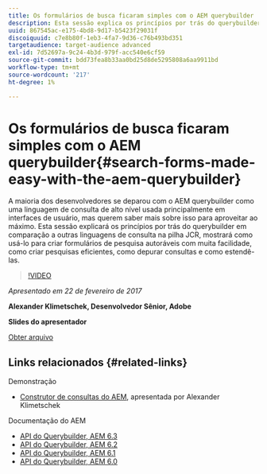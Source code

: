 ```yaml
---
title: Os formulários de busca ficaram simples com o AEM querybuilder
description: Esta sessão explica os princípios por trás do querybuilder em comparação a outras linguagens de consulta na pilha JCR. Ele mostra como usá-lo para criar formulários de pesquisa para criação fácil, como criar pesquisas eficientes, como depurar consultas e como estendê-las.
uuid: 867545ac-e175-4bd8-9d17-b5423f29031f
discoiquuid: c7e8b80f-1eb3-4fa7-9d36-c76b493bd351
targetaudience: target-audience advanced
exl-id: 7d52697a-9c24-4b3d-979f-acc540e6cf59
source-git-commit: bdd73fea8b33aa0bd25d8de5295808a6aa9911bd
workflow-type: tm+mt
source-wordcount: '217'
ht-degree: 1%

---
```


# Os formulários de busca ficaram simples com o AEM querybuilder{#search-forms-made-easy-with-the-aem-querybuilder}

A maioria dos desenvolvedores se deparou com o AEM querybuilder como uma linguagem de consulta de alto nível usada principalmente em interfaces de usuário, mas querem saber mais sobre isso para aproveitar ao máximo. Esta sessão explicará os princípios por trás do querybuilder em comparação a outras linguagens de consulta na pilha JCR, mostrará como usá-lo para criar formulários de pesquisa autoráveis com muita facilidade, como criar pesquisas eficientes, como depurar consultas e como estendê-las.

>[!VIDEO](https://video.tv.adobe.com/v/19139/?quality=9)

*Apresentado em 22 de fevereiro de 2017*

**Alexander Klimetschek, Desenvolvedor Sênior, Adobe**

**Slides do apresentador**

[Obter arquivo](assets/aem-gems-querybuilder-2017.pdf)

## Links relacionados {#related-links}

Demonstração

* [Construtor de consultas do AEM](https://www.youtube.com/watch?v=yR9mcp9_MtY&amp;list=PLHMjqSjX2bE7zaDKZ7KD-tuqVXooiKave), apresentada por Alexander Klimetschek

Documentação do AEM

* [API do Querybuilder, AEM 6.3](https://docs.adobe.com/docs/en/aem/6-3/develop/search/querybuilder-api.html)
* [API do Querybuilder, AEM 6.2](https://docs.adobe.com/docs/ko/aem/6-2/develop/search/querybuilder-api.html)
* [API do Querybuilder, AEM 6.1](https://docs.adobe.com/docs/ko/aem/6-1/develop/search/querybuilder-api.html)
* [API do Querybuilder, AEM 6.0](https://docs.adobe.com/docs/ko/aem/6-0/develop/search/querybuilder-api.html)

<!--
[Get back to the Overview](https://helpx.adobe.com/experience-manager/kt/eseminars/gems/aem-index.html)
-->
